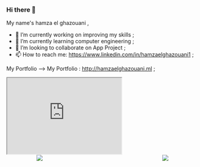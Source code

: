 ### Hi there 👋

My name's hamza el ghazouani ,

- 🔭 I’m currently working on improving my skills ;
- 🌱 I’m currently learning computer engineering ;
- 👯 I’m looking to collaborate on App Project ;
- 📫 How to reach me: https://www.linkedin.com/in/hamzaelghazouani1 ;

<a herf="http://hamzaelghazouani.ml ">My Portfolio</a>
--> My Portfolio : http://hamzaelghazouani.ml ;
<iframe id="inlineFrameExample"
    title="Inline Frame Example"
    width="300"
    height="200"
    src="http://hamzaelghazouani.ml ">
</iframe>
<a href="http://hamzaelghazouani.ml" style="display: flex; justify-content: space-around; width: 100%;" >
    <img align="center" src="https://github-readme-stats.vercel.app/api?username=ElghazouaniHamza&show_icons=true&theme=vue-dark" />
  <br><br>
    <img align="center"   src="https://github-readme-stats.vercel.app/api/top-langs/?username=ElghazouaniHamza&layout=compact&theme=vue-dark" />
</a>

